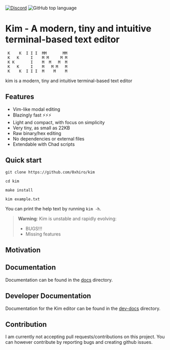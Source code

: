 [![Discord](https://img.shields.io/discord/1018936651612967043)](https://discord.gg/yMEKS2hk)
![GitHub top language](https://img.shields.io/github/languages/top/0xhiro/chad)

# Kim - A modern, tiny and intuitive terminal-based text editor 

```
 K    K  I I I  MM       MM
 K   K     I    M M     M M
 K K       I    M  M   M  M
 K   K     I    M   M M   M
 K    K  I I I  M    M    M
```

kim is a modern, tiny and intuitive terminal-based text editor

## Features

* Vim-like modal editing
* Blazingly fast ⚡⚡⚡
* Light and compact, with focus on simplicity
* Very tiny, as small as 22KB
* Raw binary/hex editing
* No dependencies or external files
* Extendable with Chad scripts

## Quick start

```
git clone https://github.com/0xhiro/kim
```

```
cd kim
```

```
make install
```

```
kim example.txt
```


You can print the help text by running `kim -h`.

> **Warning**: Kim is unstable and rapidly evolving:
> * BUGS!!!
> * Missing features

## Motivation

## Documentation

Documentation can be found in the [docs](https://github.com/0xhiro/kim/tree/master/docs) directory.

## Developer Documentation

Documentation for the Kim editor can be found in the [dev-docs](https://github.com/0xhiro/kim/tree/master/dev-docs) directory.

## Contribution

I am currently not accepting pull requests/contributions on this project. You can however contribute by reporting bugs and creating github issues.